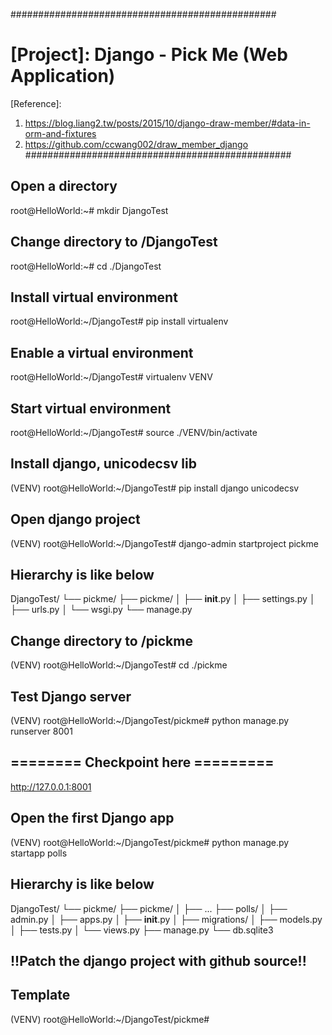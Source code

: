 ################################################
# [Project]: Django - Pick Me (Web Application)
[Reference]:
1) https://blog.liang2.tw/posts/2015/10/django-draw-member/#data-in-orm-and-fixtures
 2) https://github.com/ccwang002/draw_member_django 
################################################

## Open a directory 
root@HelloWorld:~# mkdir DjangoTest
## Change directory to /DjangoTest
root@HelloWorld:~# cd ./DjangoTest
## Install virtual environment 
root@HelloWorld:~/DjangoTest# pip install virtualenv
## Enable a virtual environment 
root@HelloWorld:~/DjangoTest# virtualenv VENV
## Start virtual environment
root@HelloWorld:~/DjangoTest# source ./VENV/bin/activate
## Install django, unicodecsv lib
(VENV) root@HelloWorld:~/DjangoTest# pip install django unicodecsv
## Open django project
(VENV) root@HelloWorld:~/DjangoTest# django-admin startproject pickme

## Hierarchy is like below
 DjangoTest/
 └── pickme/
    ├── pickme/
    │   ├── __init__.py
    │   ├── settings.py
    │   ├── urls.py
    │   └── wsgi.py
    └── manage.py

## Change directory to /pickme
(VENV) root@HelloWorld:~/DjangoTest# cd ./pickme
## Test Django server
(VENV) root@HelloWorld:~/DjangoTest/pickme# python manage.py runserver 8001

## ======== Checkpoint here =========
http://127.0.0.1:8001

## Open the first Django app
(VENV) root@HelloWorld:~/DjangoTest/pickme# python manage.py startapp polls

## Hierarchy is like below
 DjangoTest/
 └── pickme/
    ├── pickme/
    │   ├── ...
    ├── polls/
    │   ├── admin.py
    │   ├── apps.py
    │   ├── __init__.py
    │   ├── migrations/
    │   ├── models.py
    │   ├── tests.py
    │   └── views.py
    ├── manage.py
    └── db.sqlite3

## !!Patch the django project with github source!!

## Template
(VENV) root@HelloWorld:~/DjangoTest/pickme#
